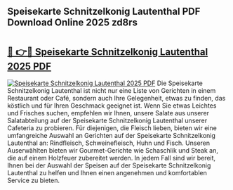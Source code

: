 ## Speisekarte Schnitzelkonig Lautenthal PDF Download Online 2025 zd8rs

# <h2><a href="http://gcanc6x.nevu.top/?p=Speisekarte+Schnitzelkonig+Lautenthal">🔗 👉🔴 Speisekarte Schnitzelkonig Lautenthal 2025 PDF</a></h2>

[![Speisekarte Schnitzelkonig Lautenthal 2025 PDF](https://i.imgur.com/dBaPXMq.png)](http://gcanc6x.nevu.top/?p=Speisekarte+Schnitzelkonig+Lautenthal)
Die Speisekarte Schnitzelkonig Lautenthal ist nicht nur eine Liste von Gerichten in einem Restaurant oder Café, sondern auch Ihre Gelegenheit, etwas zu finden, das köstlich und für Ihren Geschmack geeignet ist. Wenn Sie etwas Leichtes und Frisches suchen, empfehlen wir Ihnen, unsere Salate aus unserer Salatabteilung auf der Speisekarte Schnitzelkonig Lautenthal unserer Cafeteria zu probieren. Für diejenigen, die Fleisch lieben, bieten wir eine umfangreiche Auswahl an Gerichten auf der Speisekarte Schnitzelkonig Lautenthal an: Rindfleisch, Schweinefleisch, Huhn und Fisch. Unseren Auserwählten bieten wir Gourmet-Gerichte wie Schaschlik und Steak an, die auf einem Holzfeuer zubereitet werden. In jedem Fall sind wir bereit, Ihnen bei der Auswahl der Speisen auf der Speisekarte Schnitzelkonig Lautenthal zu helfen und Ihnen einen angenehmen und komfortablen Service zu bieten.
